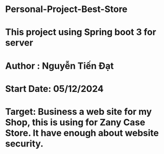 # Personal-Project-Best-Store
# This project using Spring boot 3 for server 
# Author : Nguyễn Tiến Đạt
# Start Date: 05/12/2024
# Target: Business a web site for my Shop, this is using for Zany Case Store. It have enough about website security.
